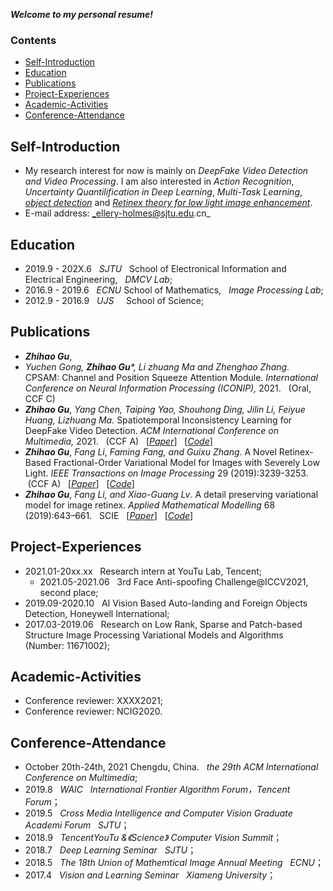 ***Welcome to my personal resume!***

### Contents
- [Self-Introduction](#Self-Introduction)  
- [Education](#Education)  
- [Publications](#Publications)  
- [Project-Experiences](#Project-Experiences) 
- [Academic-Activities](#Academic-Activities)
- [Conference-Attendance](#Conference-Attendance)  

## Self-Introduction
- My research interest for now is mainly on _DeepFake Video Detection and Video Processing_. I am also interested in _Action Recognition_, _Uncertainty Quantilification in Deep Learning_, _Multi-Task Learning_, _[object detection](https://github.com/Holmes-GU/Object-Detection)_ and _[Retinex theory for low light image enhancement](https://github.com/Holmes-GU/Image-Retinex)_.  
- E-mail address: _ellery-holmes@sjtu.edu.cn_

## Education
- 2019.9 - 202X.6 &nbsp;   _SJTU_ &nbsp; School of Electronical Information and Electrical Engineering, &nbsp;  _DMCV Lab_; 
- 2016.9 - 2019.6 &nbsp;   _ECNU_         School of Mathematics, &nbsp; _Image Processing Lab_;
- 2012.9 - 2016.9 &nbsp;   _UJS_  &nbsp;&nbsp;&nbsp; School of Science;

## Publications
* ***Zhihao Gu***, 
* _Yuchen Gong, ***Zhihao Gu<sup>*</sup>***, Li zhuang Ma and Zhenghao Zhang._ CPSAM: Channel and Position Squeeze Attention Module. *International Conference on Neural Information Processing (ICONIP),* 2021. &nbsp; (Oral, CCF C) &nbsp;
* ***Zhihao Gu***, _Yang Chen, Taiping Yao, Shouhong Ding, Jilin Li, Feiyue Huang, Lizhuang Ma._ Spatiotemporal Inconsistency Learning for DeepFake Video Detection. *ACM International Conference on Multimedia,* 2021. &nbsp; (CCF A) &nbsp; [_[Paper](https://ieeexplore.ieee.org/search/searchresult.jsp?newsearch=true&queryText=A%20Novel%20Retinex-Based%20Fractional-Order%20Variational%20Model%20for%20Images%20With%20Severely%20Low%20Light)_] &nbsp; [_[Code](https://github.com/Holmes-GU/Image-Retinex/tree/master/2019%20TIP%20retinex)_]
* ***Zhihao Gu***, _Fang Li_, _Faming Fang, and Guixu Zhang_. A Novel Retinex-Based Fractional-Order Variational Model for Images with Severely Low Light. *IEEE Transactions on Image Processing* 29 (2019):3239-3253. &nbsp;(CCF A) &nbsp; [_[Paper](https://ieeexplore.ieee.org/search/searchresult.jsp?newsearch=true&queryText=A%20Novel%20Retinex-Based%20Fractional-Order%20Variational%20Model%20for%20Images%20With%20Severely%20Low%20Light)_] &nbsp; [_[Code](https://github.com/Holmes-GU/Image-Retinex/tree/master/2019%20TIP%20retinex)_] 
* ***Zhihao Gu***, _Fang Li, and Xiao-Guang Lv_. A detail preserving variational model for image retinex. *Applied Mathematical Modelling* 68 (2019):643–661. &nbsp; SCIE &nbsp; [_[Paper](https://github.com/Holmes-GU/Image-Retinex/tree/master/2019%20AMM%20retinex)_] &nbsp; [_[Code](https://github.com/Holmes-GU/Image-Retinex/tree/master/2019%20AMM%20retinex)_] 

## Project-Experiences
- 2021.01-20xx.xx &nbsp; Research intern at YouTu Lab, Tencent;
  - 2021.05-2021.06 &nbsp; 3rd Face Anti-spoofing Challenge@ICCV2021, second place;
- 2019.09-2020.10 &nbsp; AI Vision Based Auto-landing and Foreign Objects Detection, Honeywell International; 
- 2017.03-2019.06 &nbsp; Research on Low Rank, Sparse and Patch-based Structure Image Processing Variational Models and Algorithms  &nbsp; (Number: 11671002);

## Academic-Activities
- Conference reviewer: XXXX2021;
- Conference reviewer: NCIG2020.

## Conference-Attendance
- October 20th-24th, 2021 Chengdu, China. &nbsp; _the 29th ACM International Conference on Multimedia_;
- 2019.8 &nbsp; _WAIC &nbsp; International Frontier Algorithm Forum，Tencent Forum_；  
- 2019.5 &nbsp; _Cross Media Intelligence and Computer Vision Graduate Academi Forum &nbsp; SJTU_；  
- 2018.9 &nbsp; _TencentYouTu &《Science》 Computer Vision Summit_；  
- 2018.7 &nbsp; _Deep Learning Seminar &nbsp; SJTU_；  
- 2018.5 &nbsp; _The 18th Union of Mathemtical Image Annual Meeting &nbsp; ECNU_；  
- 2017.4 &nbsp; _Vision and Learning Seminar &nbsp; Xiameng University_；  


